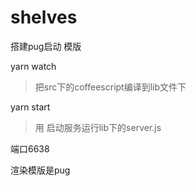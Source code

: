 # shelves
搭建pug启动 模版

yarn watch
> 把src下的coffeescript编译到lib文件下   

yarn start

> 用 启动服务运行lib下的server.js

端口6638

渲染模版是pug



